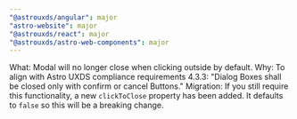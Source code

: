 ```yaml
---
"@astrouxds/angular": major
"astro-website": major
"@astrouxds/react": major
"@astrouxds/astro-web-components": major
---
```


What: Modal will no longer close when clicking outside by default.
Why: To align with Astro UXDS compliance requirements 4.3.3: "Dialog Boxes shall be closed only with confirm or cancel Buttons."
Migration: If you still require this functionality, a new `clickToClose` property has been added. It defaults to `false` so this will be a breaking change.
